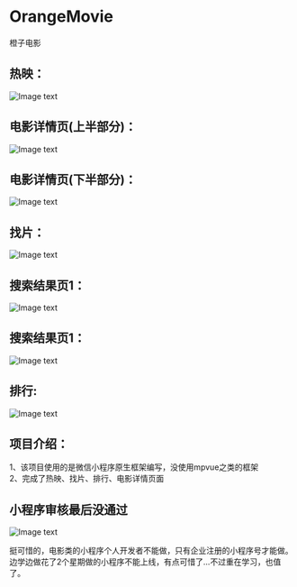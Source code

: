 # OrangeMovie
橙子电影

## 热映：
![Image text](https://github.com/h406621397/ImageRepository/blob/master/IMG_1089.PNG)


## 电影详情页(上半部分)：
![Image text](https://github.com/h406621397/ImageRepository/blob/master/IMG_1090.PNG)


## 电影详情页(下半部分)：
![Image text](https://github.com/h406621397/ImageRepository/blob/master/IMG_1091.PNG)


## 找片：
![Image text](https://github.com/h406621397/ImageRepository/blob/master/IMG_1092.PNG)


## 搜索结果页1：
![Image text](https://github.com/h406621397/ImageRepository/blob/master/IMG_1093.PNG)

## 搜索结果页1：
![Image text](https://github.com/h406621397/ImageRepository/blob/master/IMG_1094.PNG)

## 排行:
![Image text](https://github.com/h406621397/ImageRepository/blob/master/IMG_1095.PNG)


## 项目介绍：
1、该项目使用的是微信小程序原生框架编写，没使用mpvue之类的框架<br>
2、完成了热映、找片、排行、电影详情页面<br>


## 小程序审核最后没通过

![Image text](https://github.com/h406621397/ImageRepository/blob/master/3333333.png)

挺可惜的，电影类的小程序个人开发者不能做，只有企业注册的小程序号才能做。<br>
边学边做花了2个星期做的小程序不能上线，有点可惜了...不过重在学习，也值了。